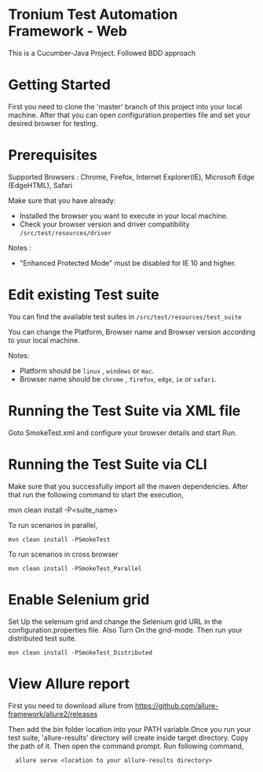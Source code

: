 # Tronium Test Automation Framework  - Web
This is a Cucumber-Java Project. Followed BDD approach

# Getting Started
 First you need to clone the 'master' branch of this project into your local machine. After that you can open configuration.properties file and set your desired browser for testing.
 
 # Prerequisites

Supported Browsers : Chrome, Firefox, Internet Explorer(IE), Microsoft Edge (EdgeHTML), Safari

Make sure that you have already:
* Installed the browser you want to execute in your local machine. 
* Check your browser version and driver compatibility  `/src/test/resources/driver`

Notes : 
 - "Enhanced Protected Mode" must be disabled for IE 10 and higher.

# Edit existing Test suite

You can find the available test suites in `/src/test/resources/test_suite`

You can change the Platform, Browser name and Browser version according to your local machine.

Notes:
* Platform should be `linux` , `windows` or `mac`.
* Browser name should be `chrome` , `firefox`, `edge`, `ie` or `safari`.

# Running the Test Suite via XML file

Goto SmokeTest.xml and configure your browser details and start Run.

# Running the Test Suite via CLI
  
 Make sure that you successfully import all the maven dependencies. After that run the following command to start the execution,

  mvn clean install -P<suite_name>
  
  To run scenarios in parallel,
  
    mvn clean install -PSmokeTest
    
  To run scenarios in cross browser
  
    mvn clean install -PSmokeTest_Parallel
  
# Enable Selenium grid

Set Up the selenium grid and change the Selenium grid URL in the configuration.properties file. Also Turn On the grid-mode. Then run your distributed test suite.

    mvn clean install -PSmokeTest_Distributed
  
# View Allure report 

First you need to download allure from https://github.com/allure-framework/allure2/releases

Then add the bin folder location into your PATH variable.Once you run your test suite, 'allure-results' directory will create inside target directory. Copy the path of it. Then open the command prompt. Run following command,

      allure serve <location to your allure-results directory>
  
